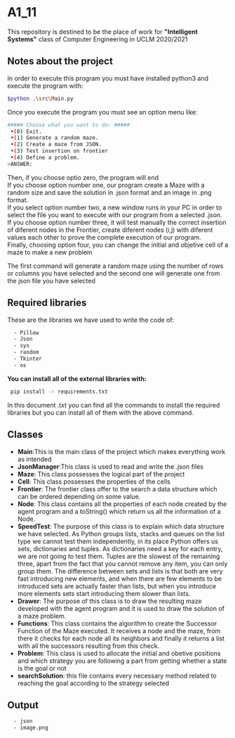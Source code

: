 # A1_11
This repository is destined to be the place of work for **"Intelligent Systems"** class of Computer Engineering in UCLM 2020/2021


## Notes about the project
In order to execute this program you must have installed python3 and execute the program with: <br>
```sh
$python .\src\Main.py  
````
Once you execute the program you must see an option menu like: <br>
```sh
##### Choose what you want to do: #####
 •(0) Exit.
 •(1) Generate a random maze.
 •(2) Create a maze from JSON.
 •(3) Test insertion on frontier
 •(4) Define a problem.
>ANSWER:
 ```
 Then, if you choose optio zero, the program will end<br>
 If you choose option number one, our program create a Maze with a random size and save the solution in .json format and an image in .png format.<br>
 If you select option number two, a new window runs in your PC in order to select the file you want to execute with our program from a selected .json.<br>
 If you choose option number three, it will test manually the correct insertion of diferent nodes in the Frontier, create diferent nodes (i,j) with diferent values each other to prove the complete execution of our program.<br>
 Finally, choosing option four, you can change the initial and objetive cell of a maze to make a new problem<br>
 
 
The first command will generate a random maze using the number of rows or columns you have selected and the second one will generate one from the json file you have selected
## Required libraries
These are the libraries we have used to write the code of: 
```sh
  - Pillow
  - Json
  - sys
  - random
  - Tkinter
  - os
```
**You can install all of the external libraries with:** <br>

```sh
 pip install -r requirements.txt
```
In this document .txt you can find all the commands to install the required libraries but you can install all of them with the above command.

## Classes
  - **Main**:This is the main class of the project which makes everything work as intended
  - **JsonManager**:This class is used to read and write the .json files
  - **Maze**: This class possesses the logical part of the project
  - **Cell**: This class possesses the properties of the cells
  - **Frontier**: The frontier class offer to the search a data structure which can be ordered depending on some value.
  - **Node**: This class contains all the properties of each node created by the agent program and a toString() which return us all the information of a Node.
  - **SpeedTest**: The purpose of this class is to explain which data structure we have selected. As Python groups lists, stacks and queues on the list type we cannot test them independently, in its place Python offers us sets, dictionaries and tuples. As dictionaries need a key for each entry, we are not going to test them. Tuples are the slowest of the remaining three, apart from the fact that you cannot remove any item, you can only group them. The difference between sets and lists is that both are very fast introducing new elements, and when there are few elements to be introduced sets are actually faster than lists, but when you introduce more elements sets start introducing them slower than lists.
  - **Drawer**: The purpose of this class is to draw the resulting maze developed with the agent program and it is used to draw the solution of a maze problem.
  - **Functions**: This class contains the algorithm to create the Successor Function of the Maze executed. It receives a node and the maze, from there it checks for each node all its neighbors and finally it returns a list with all the successors resulting from this check.
  - **Problem**: This class is used to allocate the initial and obetive positions  and which strategy you are following a part from getting whether a state is the goal or not
  - **searchSolution**: this file contains every necessary method related to reaching the goal according to the strategy selected

## Output
```sh
  - json
  - image.png
```
